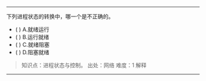 ---
下列进程状态的转换中，哪一个是不正确的。
- ( ) A.就绪运行 
- ( ) B.运行就绪 
- ( ) C.就绪阻塞 
- ( ) D.阻塞就绪

> 知识点：进程状态与控制。
> 出处：网络
> 难度：1
> 解释

---